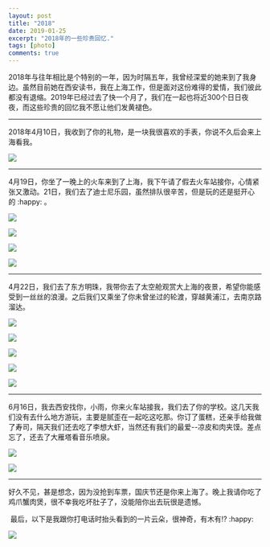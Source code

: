 ```yaml
---
layout: post
title: "2018"
date: 2019-01-25
excerpt: "2018年的一些珍贵回忆."
tags: [photo]
comments: true
---
```


​	2018年与往年相比是个特别的一年，因为时隔五年，我曾经深爱的她来到了我身边。虽然目前她在西安读书，我在上海工作，但是面对这份难得的爱情，我们彼此都没有退缩。2019年已经过去了快一个月了，我们在一起也将近300个日日夜夜，而这些珍贵的回忆我不愿让他们发黄褪色。

------

​	2018年4月10日，我收到了你的礼物，是一块我很喜欢的手表，你说不久后会来上海看我。

![](https://harriswang.gitee.io/myimagehosting/img/photo/IMG_0550.JPG)

------

​	4月19日，你坐了一晚上的火车来到了上海，我下午请了假去火车站接你，心情紧张又激动。21日，我们去了迪士尼乐园，虽然排队很辛苦，但是玩的还是挺开心的 :happy: 。



![](https://harriswang.gitee.io/myimagehosting/img/photo/IMG_0913.JPG)

![](https://harriswang.gitee.io/myimagehosting/img/photo/IMG_0771.JPG)

![](https://harriswang.gitee.io/myimagehosting/img/photo/IMG_0644-1548435684910.JPG)

![](https://harriswang.gitee.io/myimagehosting/img/photo/IMG_0651.JPG)

------

​	4月22日，我们去了东方明珠，我带你去了太空舱观赏大上海的夜景，希望你能感受到一丝丝的浪漫。之后我们又乘坐了你未曾坐过的轮渡，穿越黄浦江，去南京路溜达。

![](https://harriswang.gitee.io/myimagehosting/img/photo/IMG_0708.JPG)

![](https://harriswang.gitee.io/myimagehosting/img/photo/IMG_0710.JPG)

![](https://harriswang.gitee.io/myimagehosting/img/photo/IMG_0714.JPG)

![](https://harriswang.gitee.io/myimagehosting/img/photo/IMG_0732.JPG)

![](https://harriswang.gitee.io/myimagehosting/img/photo/IMG_0068.JPG)

------

​	6月16日，我去西安找你，小雨，你来火车站接我，我们去了你的学校。这几天我们没有去什么地方游玩，主要是腻歪在一起吃这吃那。你订了蛋糕，还亲手给我做了寿司，隔天我们还去吃了李想大虾，当然还有我们的最爱--凉皮和肉夹馍。差点忘了，还去了大雁塔看音乐喷泉。

![](https://harriswang.gitee.io/myimagehosting/img/photo/IMG_1203.JPG)

![](https://harriswang.gitee.io/myimagehosting/img/photo/IMG_1208.JPG)

------

​	好久不见，甚是想念，因为没抢到车票，国庆节还是你来上海了。晚上我请你吃了鸡爪蟹肉煲，很不幸我吃坏肚子了，没能陪你出去玩很是遗憾。

​	最后，以下是我跟你打电话时抬头看到的一片云朵，很神奇，有木有!? :happy:



<img src="https://harriswang.gitee.io/myimagehosting/img/photo/IMG_1637.JPG"  />